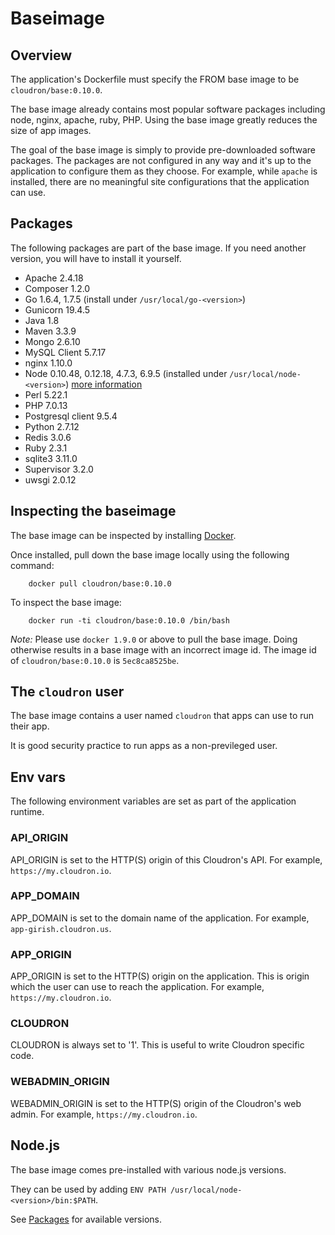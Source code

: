 # Baseimage

## Overview

The application's Dockerfile must specify the FROM base image to be `cloudron/base:0.10.0`.

The base image already contains most popular software packages including node, nginx, apache,
ruby, PHP. Using the base image greatly reduces the size of app images.

The goal of the base image is simply to provide pre-downloaded software packages. The packages
are not configured in any way and it's up to the application to configure them as they choose.
For example, while `apache` is installed, there are no meaningful site configurations that the
application can use.

## Packages

The following packages are part of the base image. If you need another version, you will have to
install it yourself.

* Apache 2.4.18
* Composer 1.2.0
* Go 1.6.4, 1.7.5 (install under `/usr/local/go-<version>`)
* Gunicorn 19.4.5
* Java 1.8
* Maven 3.3.9
* Mongo 2.6.10
* MySQL Client 5.7.17
* nginx 1.10.0
* Node 0.10.48, 0.12.18, 4.7.3, 6.9.5 (installed under `/usr/local/node-<version>`) [more information](#node-js)
* Perl 5.22.1
* PHP 7.0.13
* Postgresql client 9.5.4
* Python 2.7.12
* Redis 3.0.6
* Ruby 2.3.1
* sqlite3 3.11.0
* Supervisor 3.2.0
* uwsgi 2.0.12

## Inspecting the baseimage

The base image can be inspected by installing [Docker](https://docs.docker.com/installation/).

Once installed, pull down the base image locally using the following command:
```
    docker pull cloudron/base:0.10.0
```

To inspect the base image:
```
    docker run -ti cloudron/base:0.10.0 /bin/bash
```

*Note:* Please use `docker 1.9.0` or above to pull the base image. Doing otherwise results in a base
image with an incorrect image id. The image id of `cloudron/base:0.10.0` is `5ec8ca8525be`.

## The `cloudron` user

The base image contains a user named `cloudron` that apps can use to run their app.

It is good security practice to run apps as a non-previleged user.

## Env vars

The following environment variables are set as part of the application runtime.

### API_ORIGIN

API_ORIGIN is set to the HTTP(S) origin of this Cloudron's API. For example, `https://my.cloudron.io`.

### APP_DOMAIN

APP_DOMAIN is set to the domain name of the application. For example, `app-girish.cloudron.us`.

### APP_ORIGIN

APP_ORIGIN is set to the HTTP(S) origin on the application. This is origin which the
user can use to reach the application. For example, `https://my.cloudron.io`.

### CLOUDRON

CLOUDRON is always set to '1'. This is useful to write Cloudron specific code.

### WEBADMIN_ORIGIN

WEBADMIN_ORIGIN is set to the HTTP(S) origin of the Cloudron's web admin. For example, `https://my.cloudron.io`.

## Node.js

The base image comes pre-installed with various node.js versions.

They can be used by adding `ENV PATH /usr/local/node-<version>/bin:$PATH`.

See [Packages](/documentation/developer/baseimage/#packages) for available versions.
